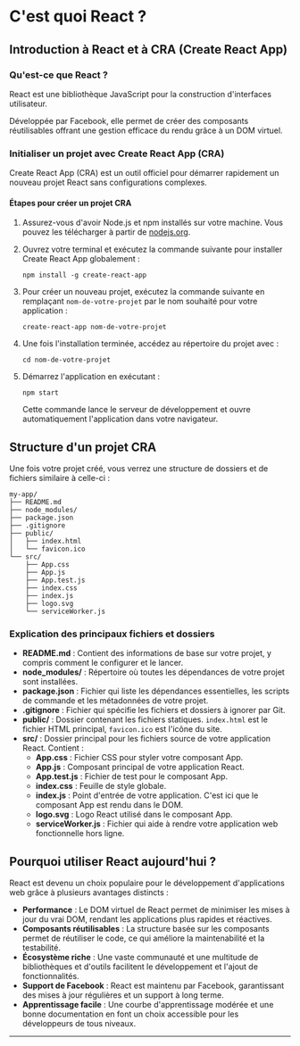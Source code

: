 # C'est quoi React ?

## Introduction à React et à CRA (Create React App)

### Qu'est-ce que React ?

React est une bibliothèque JavaScript pour la construction d'interfaces utilisateur.&#x20;

Développée par Facebook, elle permet de créer des composants réutilisables offrant une gestion efficace du rendu grâce à un DOM virtuel.

### Initialiser un projet avec Create React App (CRA)

Create React App (CRA) est un outil officiel pour démarrer rapidement un nouveau projet React sans configurations complexes.

#### Étapes pour créer un projet CRA

1. Assurez-vous d'avoir Node.js et npm installés sur votre machine. Vous pouvez les télécharger à partir de [nodejs.org](https://nodejs.org/).
2.  Ouvrez votre terminal et exécutez la commande suivante pour installer Create React App globalement :

    ```
    npm install -g create-react-app
    ```
3.  Pour créer un nouveau projet, exécutez la commande suivante en remplaçant `nom-de-votre-projet` par le nom souhaité pour votre application :

    ```
    create-react-app nom-de-votre-projet
    ```
4.  Une fois l'installation terminée, accédez au répertoire du projet avec :

    ```
    cd nom-de-votre-projet
    ```
5.  Démarrez l'application en exécutant :

    ```
    npm start
    ```

    Cette commande lance le serveur de développement et ouvre automatiquement l'application dans votre navigateur.

## Structure d'un projet CRA

Une fois votre projet créé, vous verrez une structure de dossiers et de fichiers similaire à celle-ci :

```
my-app/
├── README.md
├── node_modules/
├── package.json
├── .gitignore
├── public/
│   ├── index.html
│   └── favicon.ico
└── src/
    ├── App.css
    ├── App.js
    ├── App.test.js
    ├── index.css
    ├── index.js
    ├── logo.svg
    └── serviceWorker.js
```

### Explication des principaux fichiers et dossiers

* **README.md** : Contient des informations de base sur votre projet, y compris comment le configurer et le lancer.
* **node\_modules/** : Répertoire où toutes les dépendances de votre projet sont installées.
* **package.json** : Fichier qui liste les dépendances essentielles, les scripts de commande et les métadonnées de votre projet.
* **.gitignore** : Fichier qui spécifie les fichiers et dossiers à ignorer par Git.
* **public/** : Dossier contenant les fichiers statiques. `index.html` est le fichier HTML principal, `favicon.ico` est l'icône du site.
* **src/** : Dossier principal pour les fichiers source de votre application React. Contient :
  * **App.css** : Fichier CSS pour styler votre composant App.
  * **App.js** : Composant principal de votre application React.
  * **App.test.js** : Fichier de test pour le composant App.
  * **index.css** : Feuille de style globale.
  * **index.js** : Point d'entrée de votre application. C'est ici que le composant App est rendu dans le DOM.
  * **logo.svg** : Logo React utilisé dans le composant App.
  * **serviceWorker.js** : Fichier qui aide à rendre votre application web fonctionnelle hors ligne.

## Pourquoi utiliser React aujourd'hui ?

React est devenu un choix populaire pour le développement d'applications web grâce à plusieurs avantages distincts :

* **Performance** : Le DOM virtuel de React permet de minimiser les mises à jour du vrai DOM, rendant les applications plus rapides et réactives.
* **Composants réutilisables** : La structure basée sur les composants permet de réutiliser le code, ce qui améliore la maintenabilité et la testabilité.
* **Écosystème riche** : Une vaste communauté et une multitude de bibliothèques et d'outils facilitent le développement et l'ajout de fonctionnalités.
* **Support de Facebook** : React est maintenu par Facebook, garantissant des mises à jour régulières et un support à long terme.
* **Apprentissage facile** : Une courbe d'apprentissage modérée et une bonne documentation en font un choix accessible pour les développeurs de tous niveaux.

***
